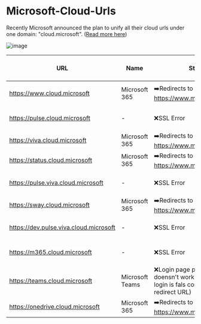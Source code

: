 # Microsoft-Cloud-Urls

Recently Microsoft announced the plan to unify all their cloud urls under one domain: "cloud.microsoft". ([Read more here](https://techcommunity.microsoft.com/t5/microsoft-365-blog/introducing-cloud-microsoft-a-unified-domain-for-microsoft-365/ba-p/3804961))

![image](https://github.com/Aaron-Junker/Microsoft-Cloud-Urls/assets/58633848/a02dcdb2-c3bf-454d-ad0a-a10b23755ce0)


|URL|Name|Status|Estimated first seen date|
|-|-|-|-|
|https://www.cloud.microsoft|Microsoft 365|➡️Redirects to https://www.microsoft365.com|1st February 2023|
|https://pulse.cloud.microsoft|-|❌SSL Error|30th January 2023|
|https://viva.cloud.microsoft|Microsoft 365|➡️Redirects to https://www.microsoft365.com|16th May 2023|
|https://status.cloud.microsoft|Microsoft 365|➡️Redirects to https://www.microsoft365.com|16th May 2023|
|https://pulse.viva.cloud.microsoft|-|❌SSL Error|14th February 2023|
|https://sway.cloud.microsoft|Microsoft 365|➡️Redirects to https://www.microsoft365.com|16th May 2023|
|https://dev.pulse.viva.cloud.microsoft|-|❌SSL Error|27th December 2022|
|https://m365.cloud.microsoft|-|❌SSL Error|11th August 2022|
|https://teams.cloud.microsoft|Microsoft Teams|❌Login page pops up, but login doensn't work, because the login is fals configured (wrong redirect URL)|16th may 2023|
|https://onedrive.cloud.microsoft|Microsoft 365|➡️Redirects to https://www.microsoft365.com|16th May 2023|
